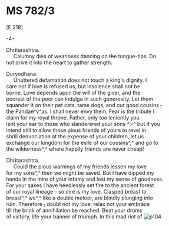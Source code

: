 # MS 782/3

[F 218]

-4-

Dhritarashtra. \
&nbsp;&nbsp;&nbsp;&nbsp;&nbsp;Calumny dies of weariness dancing on ~~the~~ tongue-tips. Do \
not drive it into the heart to gather strength. 

Duryodhana. \
&nbsp;&nbsp;&nbsp;&nbsp;&nbsp;Unuttered defamation does not touch a king's dignity. I \
care not if love is refused us, but insolence shall not be \
borne. Love depends upon the will of the giver, and the \
poorest of the poor can indulge in such generosity. Let them \
squander it on their pet cats, tame dogs, and our good cousins ~~,~~ \
the Panda~~n~~^v^as. I shall never envy them. Fear is the tribute I \
claim for my royal throne. Father, only too leniently you \
lent your ear to those who slanderered your sons ^:-^ but if you \
intend still to allow those pious friends of yours to revel in \
shrill denunciation at the expense of your children, let us \
exchange our kingdom for the exile of our cousins^,^ and go to \
the wilderness^,^ where happily friends are never cheap! 

Dhritarashtra. \
&nbsp;&nbsp;&nbsp;&nbsp;&nbsp;Could the pious warnings of my friends lessen my love \
for my sons^,^ then we might be saved. But I have dipped my \
hands in the mire of your infamy and lost my sense of goodness. \
For your sakes I have heedlessly set fire to the
ancient forest \
of our royal lineage - so dire is my love. Clasped breast to \
breast^,^ we^,^ like a double meteor, are blindly plunging into \
ruin. Therefore ~~,~~ doubt not my love; relax not your embrace \
till the brink of annihilation be reached. Beat your drums \
of victory, life your banner of triumph. In this mad riot of
![p104](MS782_3-104.jpg)
